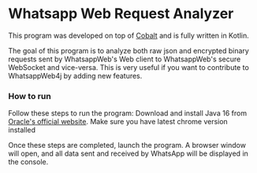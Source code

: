# Whatsapp Web Request Analyzer

This program was developed on top of [Cobalt](https://github.com/Auties00/Cobalt) and is fully written in Kotlin.

The goal of this program is to analyze both raw json and encrypted binary requests sent by WhatsappWeb's Web client to WhatsappWeb's 
secure WebSocket and vice-versa. This is very useful if you want to contribute to WhatsappWeb4j by adding new features.

### How to run

Follow these steps to run the program:
Download and install Java 16 from [Oracle's official website](https://www.oracle.com/java/technologies/javase-jdk16-downloads.html).
Make sure you have latest chrome version installed

Once these steps are completed, launch the program. A browser window will open, and all data sent and received by WhatsApp will be displayed in the console.
